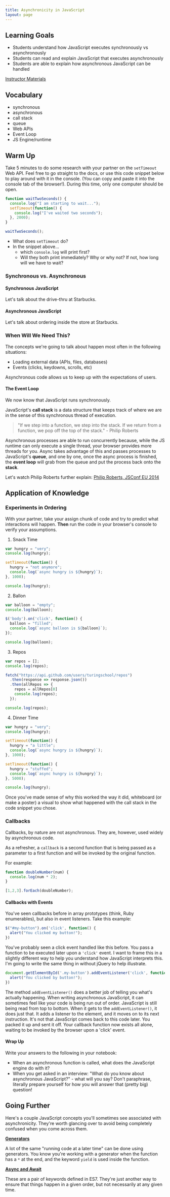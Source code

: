 ```yaml
---
title: Asynchronicity in JavaScript
layout: page
---
```


## Learning Goals

- Students understand how JavaScript executes synchronously vs asynchronously
- Students can read and explain JavaScript that executes asynchronously
- Students are able to explain how asynchronous JavaScript can be handled

[Instructor Materials](./asynchronous_js_instructor)

## Vocabulary

- synchronous
- asynchronous
- call stack
- queue
- Web APIs
- Event Loop
- JS Engine/runtime

## Warm Up

Take 5 minutes to do some research with your partner on the `setTimeout` Web API. Feel free to go straight to the docs, or use this code snippet below to play around with it in the console. (You can copy and paste it into the console tab of the browser!). During this time, only one computer should be open.

```js
function waitTwoSeconds() {
  console.log("I am starting to wait...");
  setTimeout(function() {
    console.log("I've waited two seconds");  
  }, 2000);
}

waitTwoSeconds();
```

- What does `setTimeout` do?
- In the snippet above...
    * which `console.log` will print first?
    * Will they both print immediately? Why or why not? If not, how long will we have to wait?


### Synchronous vs. Asynchronous

#### Synchronous JavaScript

Let's talk about the drive-thru at Starbucks.

#### Asynchronous JavaScript

Let's talk about ordering inside the store at Starbucks.


### When Will We Need This?

The concepts we're going to talk about happen most often in the following situations:

- Loading external data (APIs, files, databases)
- Events (clicks, keydowns, scrolls, etc)

Asynchronous code allows us to keep up with the expectations of users.

#### The Event Loop

We now know that JavaScript runs synchronously.

JavaScript's **call stack** is a data structure that keeps track of where we are in the sense of this synchronous thread of execution.

> "If we step into a function, we step into the stack. If we return from a function, we pop off the top of the stack." - Philip Roberts

Asynchronous processes are able to run concurrently because, while the JS runtime can only execute a single thread, your browser provides more threads for you. Async takes advantage of this and passes processes to JavaScript's **queue**, and one by one, once the async process is finished, the **event loop** will grab from the queue and put the process back onto the **stack**.

Let's watch Philip Roberts further explain: [Philip Roberts, JSConf EU 2014](https://www.youtube.com/watch?v=8aGhZQkoFbQ)

## Application of Knowledge

### Experiments in Ordering

With your partner, take your assign chunk of code and try to predict what interactions will happen. **Then** run the code in your browser's console to verify your assumptions.

1. Snack Time

```js
var hungry = "very";
console.log(hungry);

setTimeout(function() {
  hungry = "not anymore";
  console.log(`async hungry is ${hungry}`);
}, 1000);

console.log(hungry);
```

2. Ballon

```js
var balloon = "empty";
console.log(balloon);

$('body').on('click', function() {
  balloon = "filled";
  console.log(`async balloon is ${balloon}`);
});

console.log(balloon);
```

3. Repos

```js
var repos = [];
console.log(repos);

fetch("https://api.github.com/users/turingschool/repos")
  .then(response => response.json())
  .then(allRepos => {
    repos = allRepos[0]
    console.log(repos);
  });

console.log(repos);
```

4. Dinner Time

```js
var hungry = "very";
console.log(hungry);

setTimeout(function() {
  hungry = "a little";
  console.log(`async hungry is ${hungry}`);
}, 1000);

setTimeout(function() {
  hungry = "stuffed";
  console.log(`async hungry is ${hungry}`);
}, 5000);

console.log(hungry);
```

Once you've made sense of why this worked the way it did, whiteboard (or make a poster) a visual to show what happened with the call stack in the code snippet you chose.

### Callbacks

Callbacks, by nature are not asynchronous. They are, however, used widely by asynchronous code.

As a refresher, a `callback` is a second function that is being passed as a parameter to a first function and will be invoked by the original function.

For example:

```js
function doubleNumber(num) {
  console.log(num * 2);
}

[1,2,3].forEach(doubleNumber);
```

#### Callbacks with Events

You've seen callbacks before in array prototypes (think, Ruby enumerables), but also in event listeners. Take this example:

```js
$("#my-button").on('click', function() {
  alert("You clicked my button!");
})
```

You've probably seen a click event handled like this before. You pass a function to be executed later upon a `'click'` event. I want to frame this in a slightly different way to help you understand how JavaScript interprets this. I'm going to write the same thing in without jQuery to help illustrate.

```js
document.getElementById('.my-button').addEventListener('click', function() {
  alert("You clicked by button!");
})
```

The method `addEventListener()` does a better job of telling you what's actually happening. When writing asynchronous JavaScript, it can sometimes feel like your code is being run out of order. JavaScript is still being read from top to bottom. When it gets to the `addEventListener()`, it does just that. It adds a listener to the element, and it moves on to its next instruction. It's not that JavaScript comes back to this code later. You packed it up and sent it off. Your callback function now exists all alone, waiting to be invoked by the browser upon a 'click' event.

#### Wrap Up

Write your answers to the following in your notebook:

- When an asynchronous function is called, what does the JavaScript engine do with it?
- When you get asked in an interview: "What do you know about asynchronous JavaScript?" - what will you say? Don't paraphrase, literally prepare yourself for how you will answer that (pretty big) question!

## Going Further

Here's a couple JavaScript concepts you'll sometimes see associated with asynchronicity. They're worth glancing over to avoid being completely confused when you come across them.

**[Generators](https://developer.mozilla.org/en-US/docs/Web/JavaScript/Reference/Statements/function*)**

A lot of the same "running code at a later time" can be done using generators. You know you're working with a generator when the function has a `*` at the end, and the keyword `yield` is used inside the function.

**[Async and Await](https://developer.mozilla.org/en-US/docs/Web/JavaScript/Reference/Statements/async_function)**

These are a pair of keywords defined in ES7. They're just another way to ensure that things happen in a given order, but not necessarily at any given time.
